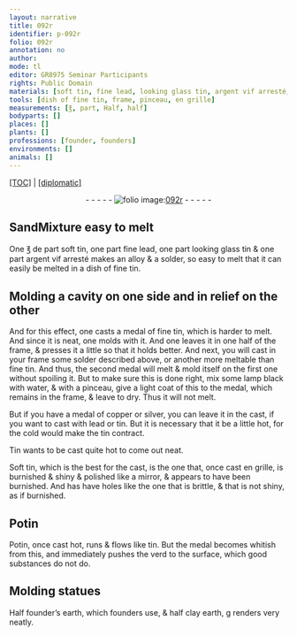 ```yaml
---
layout: narrative
title: 092r
identifier: p-092r
folio: 092r
annotation: no
author:
mode: tl
editor: GR8975 Seminar Participants
rights: Public Domain
materials: [soft tin, fine lead, looking glass tin, argent vif arresté, solder, fine tin, lamp black, water, copper, silver, lead, tin, Tin, Soft tin, Potin, verd, founder’s earth, which founders use, clay earth]
tools: [dish of fine tin, frame, pinceau, en grille]
measurements: [℥, part, Half, half]
bodyparts: []
places: []
plants: []
professions: [founder, founders]
environments: []
animals: []
---
```


 <p><a href="{{ site.baseurl }}/translation/">[TOC]</a> | <a href="{{ site.baseurl }}/texts/p-092r_tc/" target="_blank">[diplomatic]</a></p><div class="folio" align="center">- - - - - <a href="http://gallica.bnf.fr/ark:/12148/btv1b10500001g/f189.image" target="_blank"><img src="https://cu-mkp.github.io/2017-workshop-edition/assets/photo-icon.png" alt="folio image: " style="display:inline-block; margin-bottom:-3px;"/>092r</a> - - - - - </div>  
  

## <span class="del">Sand</span>Mixture easy to melt

 
One <span class="del"><span class="ms">℥</span> de</span> <span class="ms">part</span> <span class="m">soft tin</span>, one <span class="ms">part</span> <span class="m">fine lead</span>, one <span class="ms">part</span> <span class="m">looking glass tin</span> & one <span class="ms">part</span> <span class="m">argent vif arresté</span> makes an alloy & a <span class="m">solder</span>, so easy to melt that it can easily be melted in a <span class="tl">dish of <span class="m">fine tin</span></span>.
 
 
  

## Molding a cavity on one side and in relief on the other

 
And for this effect, one casts a medal of <span class="m">fine tin</span>, which is harder to melt. And since it is neat, one molds with it. And one leaves it in one half of the <span class="tl">frame</span>, & presses it a little so that it holds better. And next, you will cast in your <span class="tl">frame</span> some <span class="m">solder</span> described above, or another more meltable than <span class="m">fine tin</span>. And thus, the second medal will melt & mold itself on the first one without spoiling it. But to make sure this is done right, mix some <span class="m">lamp black</span> with <span class="m">water</span>, & with a <span class="tl">pinceau</span>, give a light coat of this to the medal, which remains in the <span class="tl">frame</span>, & leave to dry. Thus it will not melt.
 
But if you have a medal of <span class="m">copper</span> or <span class="m">silver</span>, you can leave it in the cast, if you want to cast with <span class="m">lead</span> or <span class="m">tin</span>. But it is necessary that it be a little hot, for the cold would make the <span class="m">tin</span> contract.
 
<span class="m">Tin</span> wants to be cast quite hot to come out neat.
 
<span class="m">Soft tin</span>, which is the best for the cast, is the one that, once cast <span class="tl">en grille</span>, is <span class="del">burnished &</span> shiny & polished like a mirror, & appears to have been burnished. And has have holes like the one that is brittle, & that is not shiny, as if burnished.
 
 
  

## <span class="m">Potin</span>

 
<span class="m">Potin</span>, once cast hot, runs & flows like <span class="m">tin</span>. But the medal becomes whitish from this, and immediately pushes the <span class="m">verd</span> to the surface, which good substances do not do.
 
 
  

## Molding statues

 
<span class="ms">Half</span> <span class="m"><span class="pro">founder</span>’s earth, which <span class="pro">founders</span> use</span>, & <span class="ms">half</span> <span class="m">clay earth</span>, <span class="del">g</span> renders very neatly.
 
 